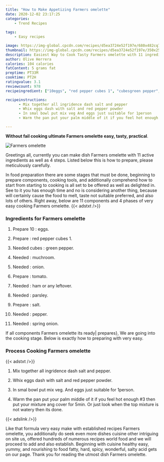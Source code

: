 ```yaml
---
title: "How to Make Appetizing Farmers omelette"
date: 2020-12-02 23:17:25
categories:
    - Trend Recipes
    
tags:
    - Easy recipes

image: https://img-global.cpcdn.com/recipes/d5ea3724e52f197e/680x482cq70/farmers-omelette-recipe-main-photo.jpg
thumbnail: https://img-global.cpcdn.com/recipes/d5ea3724e52f197e/350x250cq70/farmers-omelette-recipe-main-photo.jpg
description: Easiest Way to Cook Tasty Farmers omelette with 11 ingredients and 4 stages of easy cooking.
author: Olive Herrera
calories: 104 calories
fatContent: 5 grams fat
preptime: PT33M
cooktime: PT2H
ratingvalue: 3.1
reviewcount: 978
recipeingredient: ["10eggs", "red pepper cubes 1", "cubesgreen pepper", "muchroom", "onion", "tomato", "ham or any leftover", "parsley", "salt", "pepper", "spring onion"]

recipeinstructions: 
      - Mix together all ingridence dash salt and pepper 
      - Whix eggs dash with salt and red pepper powder 
      - In smal bowl put mix veg And eggs just suitable for 1person 
      - Warm the pan put your palm middle of it if you feel hot enough 3 then put your mixture ang cover for 5min Or just look when the top mixture is not watery then its done

---
```




**Without fail cooking ultimate Farmers omelette easy, tasty, practical**. 


![Farmers omelette](https://img-global.cpcdn.com/recipes/d5ea3724e52f197e/680x482cq70/farmers-omelette-recipe-main-photo.jpg "Farmers omelette")




Greetings all, currently you can make dish Farmers omelette with 11 active ingredients as well as 4 steps. Listed below this is how to prepare, please meticulously carefully.

In food preparation there are some stages that must be done, beginning to prepare components, cooking tools, and additionally comprehend how to start from starting to cooking is all set to be offered as well as delighted in. See to it you has enough time and no is considering another thing, because will certainly cause the food to melt, taste not suitable preferred, and also lots of others. Right away, below are 11 components and 4 phases of very easy cooking Farmers omelette.
{{< adstxt />}}

### Ingredients for Farmers omelette


1. Prepare 10 : eggs.

1. Prepare  : red pepper cubes 1.

1. Needed cubes : green pepper.

1. Needed  : muchroom.

1. Needed  : onion.

1. Prepare  : tomato.

1. Needed  : ham or any leftover.

1. Needed  : parsley.

1. Prepare  : salt.

1. Needed  : pepper.

1. Needed  : spring onion.



If all components Farmers omelette its ready| prepares}, We are going into the cooking stage. Below is exactly how to preparing with very easy.

### Process Cooking Farmers omelette

{{< adstxt />}}


1. Mix together all ingridence dash salt and pepper.



1. Whix eggs dash with salt and red pepper powder.



1. In smal bowl put mix veg. And eggs just suitable for 1person.



1. Warm the pan put your palm middle of it if you feel hot enough #3 then put your mixture ang cover for 5min. Or just look when the top mixture is not watery then its done.





{{< adslink />}}

Like that formula very easy make with established recipes Farmers omelette, you additionally do seek even more dishes cuisine other intriguing on site us, offered hundreds of numerous recipes world food and we will proceed to add and also establish. Beginning with cuisine healthy easy, yummy, and nourishing to food fatty, hard, spicy, wonderful, salty acid gets on our page. Thank you for reading the utmost dish Farmers omelette.
